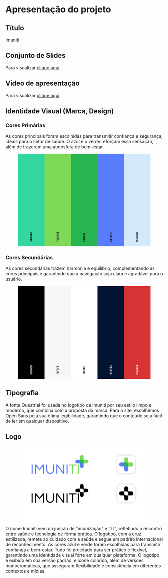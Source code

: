 # Apresentação do projeto

## Título 

Imuniti

## Conjunto de Slides 

Para visualizar [clique aqui](https://github.com/ICEI-PUC-Minas-PMV-ADS/pmv-ads-2024-2-e2-proj-int-t5-gestao_vacinas/blob/dev/presentation/slide.pdf/Imuniti.pdf).

## Vídeo de apresentação

Para visualizar [clique aqui](https://github.com/user-attachments/assets/795cc0ef-ba53-4544-99db-17aa664e040a).

## Identidade Visual (Marca, Design)
### Cores Primárias
As cores principais foram escolhidas para transmitir confiança e segurança, ideais para o setor de saúde. O azul e o verde reforçam essa sensação, além de trazerem uma atmosfera de bem-estar.
<figure> 
  <img src="/docs/img/Cores_primarias.png">
</figure>

### Cores Secundárias
As cores secundárias trazem harmonia e equilíbrio, complementando as cores principais e garantindo que a navegação seja clara e agradável para o usuário.
<figure> 
  <img src="/docs/img/Cores_secundarias.png">
</figure>

## Tipografia

A fonte Questrial foi usada no logotipo da Imuniti por seu estilo limpo e moderno, que combina com a proposta da marca. Para o site, escolhemos Open Sans pela sua ótima legibilidade, garantindo que o conteúdo seja fácil de ler em qualquer dispositivo.

## Logo

<figure> 
  <img src="/docs/img/Logo_Apresentacao.png">
</figure>
O nome Imuniti vem da junção de "imunização" e "TI", refletindo o encontro entre saúde e tecnologia de forma prática. O logotipo, com a cruz estilizada, remete ao cuidado com a saúde e segue um padrão internacional de reconhecimento. As cores azul e verde foram escolhidas para transmitir confiança e bem-estar. Tudo foi projetado para ser prático e flexível, garantindo uma identidade visual forte em qualquer plataforma.
O logotipo é exibido em sua versão padrão, e ícone colorido, além de versões monocromáticas, que asseguram flexibilidade e consistência em diferentes contextos e mídias.
